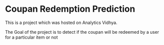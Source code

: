 # Coupan Redemption Prediction
 This is a project which was hosted on Analytics Vidhya.
 
 The Goal of the project is to detect if the coupan will be redeemed by a user for a particular item or not

